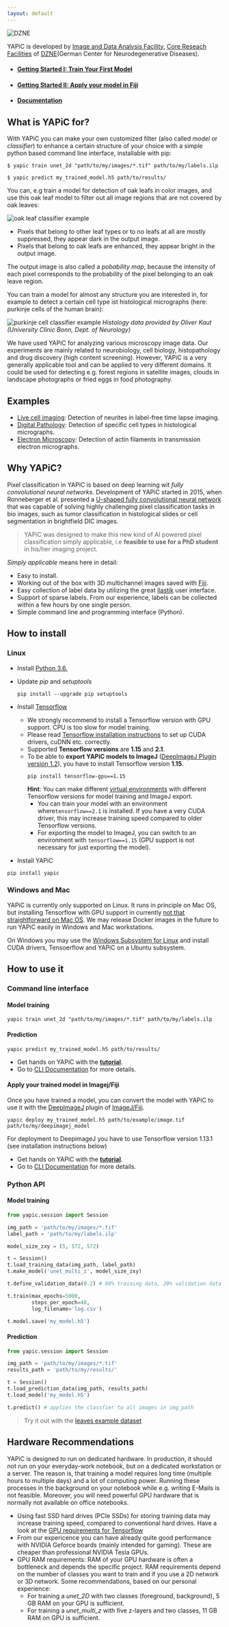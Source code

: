 ```yaml
---
layout: default
---
```

![DZNE](img/DZNE_CMYK_E.png)<!-- .element height="40%" width="40%" -->

YAPiC is developed by [Image and Data Analysis Facility](https://www.dzne.de/forschung/core-facilities/image-and-data-analysisfacility/), [Core Reseach Facilities](https://www.dzne.de/forschung/core-facilities/) of [DZNE](https://www.dzne.de/en)(German Center for Neurodegenerative Diseases).


* #### [Getting Started I: Train Your First Model](tutorial.html)
* #### [Getting Started II: Apply your model in Fiji](tutorial_deepimagej.html)
* #### [Documentation](doc_cli.html)


## What is YAPiC for?

With YAPiC you can make your own customized filter (also called *model* or *classifier*) to enhance a certain structure of your choice with a simple python based command line interface, installable with pip:

`$ yapic train unet_2d "path/to/my/images/*.tif" path/to/my/labels.ilp`

`$ yapic predict my_trained_model.h5 path/to/results/`

You can, e.g train a model for detection of oak leafs in color images, and use this oak leaf model to filter out all image regions that are not covered by oak leaves:

![](img/oak_example.png "oak leaf classifier example")

* Pixels that belong to other leaf types
  or to no leafs at all are mostly suppressed, they appear dark in the output image.
* Pixels that belong to oak leafs are enhanced, they appear bright in the output image.

The output image is also called a *pobability map*, because the intensity of each pixel corresponds to the probability of the pixel belonging to an oak leave region.

You can train a model for almost any structure you are interested in, for example to detect a certain cell type ist histological micrographs (here: purkinje cells of the human brain):

![](img/histo_example.png "purkinje cell classifier example")
*Histology data provided by Oliver Kaut (University Clinic Bonn, Dept. of Neurology)*

We have used YAPiC for analyzing various microscopy image data. Our experiments are mainly related to neurobiology, cell biology, histopathology  and drug discovery (high content screening).
However, YAPiC is a very generally applicable tool and can be applied to very different domains. It could be used for detecting e.g. forest regions in satellite images, clouds in landscape photographs or fried eggs in food photography.


## Examples

* [Live cell imaging](example_neurite.html): Detection of neurites in
  label-free time lapse imaging.
* [Digital Pathology](example_histo.html): Detection of specific cell types
  in histological micrographs.
* [Electron Microscopy](example_actin_em.html): Detection of actin filaments in
  transmission electron micrographs.


## Why YAPiC?

Pixel classification in YAPiC is based on deep learning wit *fully convolutional neural networks*.
Development of YAPiC started in 2015, when Ronneberger et al. presented a [U-shaped fully convolutional neural network](https://arxiv.org/pdf/1505.04597.pdf) that was capable of solving highly challenging pixel classification tasks in bio images, such as tumor classification in histological slides or cell segmentation in brightfield DIC images.

>YAPiC was designed to make this new kind of AI powered pixel
>classification simply applicable,
>i.e **feasible to use for a PhD student** in his/her imaging project.

*Simply applicable* means here in detail:

* Easy to install.
* Working out of the box with 3D multichannel images saved with [Fiji](https://fiji.sc).
* Easy collection of label data by utilizing the great [Ilastik](https://ilastik.org) user interface.
* Support of sparse labels. From our experience, labels can be collected within a few hours by one single person.  
* Simple command line and programming interface (Python).

## How to install

### Linux

* Install [Python 3.6.](https://www.python.org/downloads/)

* Update *pip* and *setuptools*
  ```
  pip install --upgrade pip setuptools
  ```

* Install [Tensorflow](https://www.tensorflow.org/)

  * We strongly recommend to install a Tensorflow version with GPU support. CPU is too slow for model training.
  * Please read [Tensorflow installation instructions](https://www.tensorflow.org/install/gpu) to set up CUDA drivers, cuDNN etc. correctly.
  * Supported **Tensorflow versions** are **1.15** and **2.1**.
  * To be able to **export YAPiC models to ImageJ** ([DeepImageJ Plugin version 1.2](https://deepimagej.github.io/deepimagej/)), you have to install
    Tensorflow version **1.15**.
    ```
    pip install tensorflow-gpu==1.15
    ```
    **Hint**: You can make different [virtual environments](https://docs.python.org/3.6/library/venv.html) with different Tensorflow versions for model training and ImageJ export.
    * You can train your model with an environment where```tensorflow==2.1``` is installed. If you have a very CUDA driver, this may increase training speed compared to older Tensorflow versions.
    * For exporting the model to ImageJ, you can switch to an environment with ```tensorflow==1.15``` (GPU support is not necessary for just exporting the model).     


* Install YAPiC

```
pip install yapic
```


### Windows and Mac

YAPiC is currently only supported on Linux. It runs in principle on Mac OS, but installing Tensorflow with GPU support in currently [not that straightforward on Mac OS](https://docs.anaconda.com/anaconda/user-guide/tasks/tensorflow/). We may release Docker images in the future to run YAPiC easily in Windows and Mac workstations.

On Windows you may use the [Windows Subsystem for Linux](https://docs.microsoft.com/en-us/windows/wsl/about) and install CUDA drivers, Tensoerflow and YAPiC on a Ubuntu subsystem.


## How to use it

### Command line interface

#### Model training
```
yapic train unet_2d "path/to/my/images/*.tif" path/to/my/labels.ilp
```
#### Prediction
```
yapic predict my_trained_model.h5 path/to/results/
```

* Get hands on YAPiC with the **[tutorial](tutorial.html)**.
* Go to [CLI Documentation](doc_cli.html) for more details.

#### Apply your trained model in Imagej/Fiji

Once you have trained a model, you can convert the model with YAPiC to use it with the [DeepImageJ](https://deepimagej.github.io/deepimagej/) plugin of [ImageJ/Fiji](https://fiji.sc).

```
yapic deploy my_trained_model.h5 path/to/example/image.tif path/to/my/deepimagej_model
```
For deployment to DeepimageJ you have to use Tensorflow version 1.13.1 (see installation instructions below)

* Get hands on YAPiC with the **[tutorial](tutorial.html)**.
* Go to [CLI Documentation](doc_cli.html) for more details.

### Python API

#### Model training
```python
from yapic.session import Session

img_path = 'path/to/my/images/*.tif'
label_path = 'path/to/my/labels.ilp'

model_size_zxy = (5, 572, 572)

t = Session()
t.load_training_data(img_path, label_path)
t.make_model('unet_multi_z', model_size_zxy)

t.define_validation_data(0.2) # 80% training data, 20% validation data

t.train(max_epochs=5000,
        steps_per_epoch=48,
        log_filename='log.csv')

t.model.save('my_model.h5')
```


#### Prediction
```python
from yapic.session import Session

img_path = 'path/to/my/images/*.tif'
results_path = 'path/to/my/results/'

t = Session()
t.load_prediction_data(img_path, results_path)
t.load_model('my_model.h5')

t.predict() # applies the classfier to all images in img_path
```

> Try it out with the [leaves example dataset](example_data/leaves_example_data.zip)




## Hardware Recommendations

YAPiC is designed to run on dedicated hardware. In production, it should not run on your everyday-work notebook, but on a dedicated workstation or a server. The reason is, that training a model requires long time (multiple hours
to multiple days) and a lot of computing power. Running these processes in the background on your notebook while e.g. writing E-Mails is not feasible. Moreover, you will need powerful GPU hardware that is normally not available on office notebooks.   


* Using fast SSD hard drives (PCIe SSDs) for storing training data may increase training speed, compared to conventional hard drives. Have a look at the [GPU requirements for Tensorflow](https://www.tensorflow.org/install/gpu)
* From our expericence you can have already quite good performance with NVIDIA Geforce boards (mainly intended for gaming). These are cheaper than professional NVIDIA Tesla GPUs.
* GPU RAM requirements: RAM of your GPU hardware is often a bottleneck and depends the specific project. RAM requirements depend on the number of classes you want to train and if you use a 2D network or 3D network. Some recommendations, based on our personal experience:
  * For training a *unet_2D* with two classes (foreground, background), 5 GB
    RAM on your GPU is sufficient.
  * For training a *unet_multi_z* with five z-layers and two classes, 11 GB RAM
    on GPU is sufficient.
